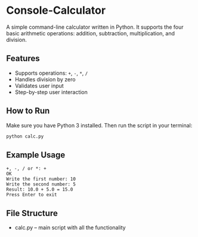 # Console-Calculator
A simple command-line calculator written in Python. It supports the four basic arithmetic operations: addition, subtraction, multiplication, and division.
## Features
- Supports operations: `+`, `-`, `*`, `/`
- Handles division by zero
- Validates user input
- Step-by-step user interaction
## How to Run
Make sure you have Python 3 installed. Then run the script in your terminal:
```bash
python calc.py
```
## Example Usage
```example-code
+, -, / or *: +
OK
Write the first number: 10
Write the second number: 5
Result: 10.0 + 5.0 = 15.0
Press Enter to exit
```
## File Structure
  -  calc.py – main script with all the functionality
